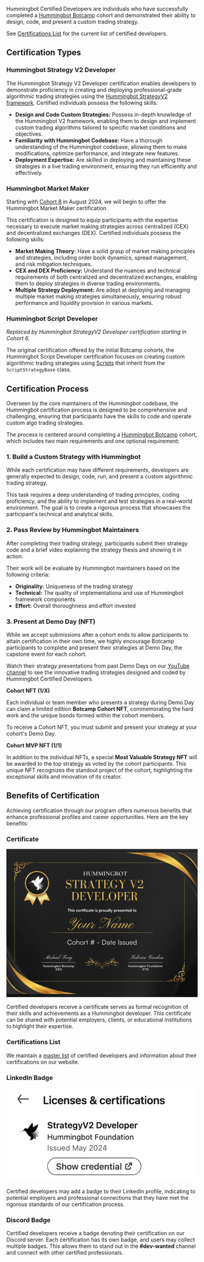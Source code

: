 
Hummingbot Certified Developers are individuals who have successfully completed a [Hummingbot Botcamp](https://www.botcamp.xyz) cohort and demonstrated their ability to design, code, and present a custom trading strategy.

See [Certifications List](list.md) for the current list of certified developers.

## Certification Types

### Hummingbot Strategy V2 Developer

The Hummingbot Strategy V2 Developer certification enables developers to demonstrate proficiency in creating and deploying professional-grade algorithmic trading strategies using the [Hummingbot StrategyV2 framework](/v2-strategies). Certified individuals possess the following skills:

- **Design and Code Custom Strategies:** Possess in-depth knowledge of the Hummingbot V2 framework, enabling them to design and implement custom trading algorithms tailored to specific market conditions and objectives.
- **Familiarity with Hummingbot Codebase:** Have a thorough understanding of the Hummingbot codebase, allowing them to make modifications, optimize performance, and integrate new features.
- **Deployment Expertise:** Are skilled in deploying and maintaining these strategies in a live trading environment, ensuring they run efficiently and effectively.

### Hummingbot Market Maker

Starting with [Cohort 8](https://www.botcamp.xyz/event/certified-market-maker-3/register) in August 2024, we will begin to offer the Hummingbot Market Maker certification.

This certification is designed to equip participants with the expertise necessary to execute market making strategies across centralized (CEX) and decentralized exchanges (DEX). Certified individuals possess the following skills:

- **Market Making Theory:** Have a solid grasp of market making principles and strategies, including order book dynamics, spread management, and risk mitigation techniques.
- **CEX and DEX Proficiency:** Understand the nuances and technical requirements of both centralized and decentralized exchanges, enabling them to deploy strategies in diverse trading environments.
- **Multiple Strategy Deployment:** Are adept at deploying and managing multiple market making strategies simultaneously, ensuring robust performance and liquidity provision in various markets.

### Hummingbot Script Developer

*Replaced by Hummingbot StrategyV2 Developer certification starting in Cohort 6.* 

The original certification offered by the initial Botcamp cohorts, the Hummingbot Script Developer certification focuses on creating custom algorithmic trading strategies using [Scripts](/scripts) that inherit from the `ScriptStrategyBase` class.

## Certification Process

Overseen by the core maintainers of the Hummingbot codebase, the Hummingbot certification process is designed to be comprehensive and challenging, ensuring that participants have the skills to code and operate custom algo trading strategies.

The process is centered around completing a [Hummingbot Botcamp](https://www.botcamp.xyz) cohort, which includes two main requirements and one optional requirement:

### 1. Build a Custom Strategy with Hummingbot

While each certification may have different requirements, developers are generally expected to design, code, run, and present a custom algorithmic trading strategy.

This task requires a deep understanding of trading principles, coding proficiency, and the ability to implement and test strategies in a real-world environment. The goal is to create a rigorous process that showcases the participant's technical and analytical skills.

### 2. Pass Review by Hummingbot Maintainers

After completing their trading strategy, participants submit their strategy code and a brief video explaining the strategy thesis and showing it in action.

Their work will be evaluate by Hummingbot maintainers based on the following criteria:

- **Originality:** Uniqueness of the trading strategy
- **Technical:** The quality of implementationa and use of Hummingbot framework components
- **Effort:** Overall thoroughness and effort invested

### 3. Present at Demo Day (NFT)

While we accept submissions after a cohort ends to allow participants to attain certification in their own time, we highly encourage Botcamp participants to complete and present their strategies at Demo Day, the capstone event for each cohort.

Watch their strategy presentations from past Demo Days on our [YouTube channel](https://www.youtube.com/watch?v=TAulqoSenmk&list=PLDwlNkL_4MMctOkqVHECwqw0rP885FzMy&index=1) to see the innovative trading strategies designed and coded by Hummingbot Certified Developers.

**Cohort NFT (1/X)**

Each individual or team member who presents a strategy during Demo Day can claim a limited edition **Botcamp Cohort NFT**, commemorating the hard work and the unique bonds formed within the cohort members.

To receive a Cohort NFT, you must submit and present your strategy at your cohort's Demo Day.

**Cohort MVP NFT (1/1)**

In addition to the individual NFTs, a special **Most Valuable Strategy NFT** will be awarded to the top strategy as voted by the cohort participants. This unique NFT recognizes the standout project of the cohort, highlighting the exceptional skills and innovation of its creator.

## Benefits of Certification

Achieving certification through our program offers numerous benefits that enhance professional profiles and career opportunities. Here are the key benefits:

### Certificate

![](sample-certification.png)

Certified developers receive a certificate serves as formal recognition of their skills and achievements as a Hummingbot developer. This certificate can be shared with potential employers, clients, or educational institutions to highlight their expertise.

### Certifications List

We maintain a [master list](list.md) of certified developers and information about their certifications on our website.

### LinkedIn Badge

![](badge.png)

Certified developers may add a badge to their LinkedIn profile, indicating to potential employers and professional connections that they have met the rigorous standards of our certification process.

### Discord Badge

Certified developers receive a badge denoting their certification on our Discord server. Each certification has its own badge, and users may collect multiple badges. This allows them to stand out in the **#dev-wanted** channel and connect with other certified professionals.

